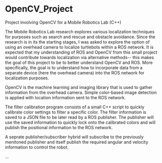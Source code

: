 # OpenCV_Project
Project involving OpenCV for a Mobile Robotics Lab (C++)

The Mobile Robotics Lab research explores various localization techniques for purposes such as search and rescue and obstacle avoidance. Since the research is in its the starting stages, I was asked to explore the option of using an overhead camera to localize turtlebots within a ROS network. It is expected that my understanding of ROS and OpenCV from this small project would contribute towards localization via alternative methods-- this makes the goal of this project to be to better understand OpenCV and ROS. More specifically, the goal is to understand how to incorporate data from a separate device (here the overhead camera) into the ROS network for localization purposes.

OpenCV is the machine learning and imaging library that is used to gather information from the overhead camera. Simple color-based image detection is applied with location information sent to the ROS network.

The filter calibration program consists of a small C++ script to quickly calibrate color settings to filter a specific color. The filter information is saved to a JSON file to be later read by a ROS publisher. The publisher will use the saved information to quickly lock onto the calibrated colors and will publish the positional information to the ROS network.

A seprate publisher/subscriber hybrid will subscribe to the previously menitoned publisher and itself publish the required angular and velocity information to control the robot.

...
